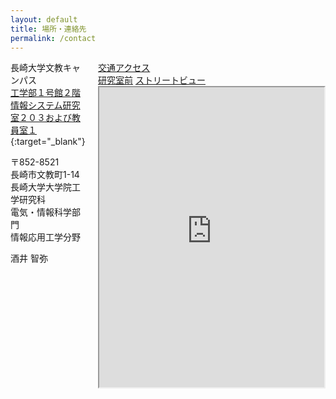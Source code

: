 ```yaml
---
layout: default
title: 場所・連絡先
permalink: /contact
---
```


<div style="float:right; margin-left:20px">
  <a href="http://www.nagasaki-u.ac.jp/ja/access/bunkyo/index.html" target="_blank">交通アクセス</a><br>
  <a href="http://goo.gl/t2seBg" target="_blank">研究室前</a>
  <a href="https://maps.google.com/maps?msid=214974179868439124987.0004a1a8f42168dc93f6b&msa=0&ll=32.786865,129.864158&spn=0.00239,0.008733&vpsrc=0&t=m&layer=c&cbll=32.786865,129.864158&panoid=tWrigjPt2bLb_nUuuu6Zqw&cbp=11,190.46,,3,-6.05&z=17" target="_blank">ストリートビュー</a><br>
<iframe src="https://www.google.com/maps/d/embed?mid=1p19AbuquU1ufv5a07IG2WFUDZrw&ehbc=2E312F" width="360" height="480" align="right"></iframe>
</div>

長崎大学文教キャンパス  
[工学部１号館２階  
情報システム研究室２０３および教員室１](酒井研.pdf){:target="_blank"}

〒852-8521  
長崎市文教町1-14  
長崎大学大学院工学研究科  
電気・情報科学部門  
情報応用工学分野  

酒井 智弥


<!--
[交通アクセス](http://www.nagasaki-u.ac.jp/ja/access/bunkyo/index.html)
{: .float-right }
[研究室前](http://goo.gl/t2seBg) [ストリートビュー](https://maps.google.com/maps?msid=214974179868439124987.0004a1a8f42168dc93f6b&msa=0&ll=32.786865,129.864158&spn=0.00239,0.008733&vpsrc=0&t=m&layer=c&cbll=32.786865,129.864158&panoid=tWrigjPt2bLb_nUuuu6Zqw&cbp=11,190.46,,3,-6.05&z=17)
{: .float-right }
-->
